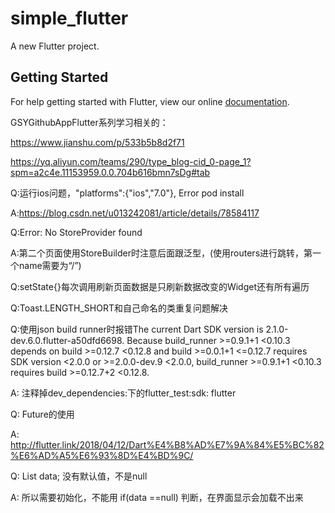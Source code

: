 # simple_flutter

A new Flutter project.

## Getting Started

For help getting started with Flutter, view our online
[documentation](https://flutter.io/).

GSYGithubAppFlutter系列学习相关的：

https://www.jianshu.com/p/533b5b8d2f71

https://yq.aliyun.com/teams/290/type_blog-cid_0-page_1?spm=a2c4e.11153959.0.0.704b616bmn7sDg#tab

Q:运行ios问题，"platforms":{"ios","7.0"}, Error pod install

A:https://blog.csdn.net/u013242081/article/details/78584117


Q:Error: No StoreProvider<dynamic> found

A:第二个页面使用StoreBuilder时注意后面跟泛型，(使用routers进行跳转，第一个name需要为“/”)

Q:setState{}每次调用刷新页面数据是只刷新数据改变的Widget还有所有遍历

Q:Toast.LENGTH_SHORT和自己命名的类重复问题解决

Q:使用json build runner时报错The current Dart SDK version is 2.1.0-dev.6.0.flutter-a50dfd6698. Because build_runner >=0.9.1+1 <0.10.3 depends on build >=0.12.7 <0.12.8 and build >=0.0.1+1 <=0.12.7 requires SDK version <2.0.0 or >=2.0.0-dev.9 <2.0.0, build_runner >=0.9.1+1 <0.10.3 requires build >=0.12.7+2 <0.12.8.

A: 注释掉dev_dependencies:下的flutter_test:sdk: flutter

Q: Future的使用

A: http://flutter.link/2018/04/12/Dart%E4%B8%AD%E7%9A%84%E5%BC%82%E6%AD%A5%E6%93%8D%E4%BD%9C/


Q: List data; 没有默认值，不是null

A: 所以需要初始化，不能用 if(data ==null) 判断，在界面显示会加载不出来
